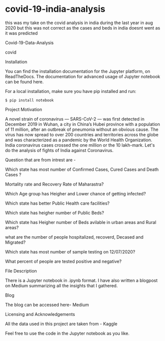 # covid-19-india-analysis
this was my take on the covid analysis in india during the last year in aug 2020 but this was not correct as the cases and beds in india doesnt went as it was predicted

Covid-19-Data-Analysis

covid

Installation

You can find the installation documentation for the Jupyter platform, on ReadTheDocs. The documentation for advanced usage of Jupyter notebook can be found here.

For a local installation, make sure you have pip installed and run:

```
$ pip install notebook
```



Project Motivation

A novel strain of coronavirus — SARS-CoV-2 — was first detected in December 2019 in Wuhan, a city in China’s Hubei province with a population of 11 million, after an outbreak of pneumonia without an obvious cause. The virus has now spread to over 200 countries and territories across the globe and was characterized as a pandemic by the World Health Organization. India coronavirus cases crossed the one million or the 10 lakh-mark. Let's do the analysis of fights of India against Coronavirus.



Question that are from intrest are -

Which state has most number of Confirmed Cases, Cured Cases and Death Cases ?

Mortality rate and Recovery Rate of Maharastra?

Which Age group has Heigher and Lower chance of getting infected?

Which state has better Public Health care facilities?

Which state has heigher number of Public Beds?

Which state has Heigher number of Beds avilable in urban areas and Rural areas?

what are the number of people hospitalized, recoverd, Decased and Migrated?

Which state has most number of sample testing on 12/07/2020?

What percent of people are tested positive and negative?




File Description

There is a Jupyter notebook in .ipynb format. I have also written a blogpost on Medium summarizing all the insights that I gathered.



Blog

The blog can be accessed here- Medium


Licensing and Acknowledgements

All the data used in this project are taken from - Kaggle

Feel free to use the code in the Jupyter notebook as you like.

